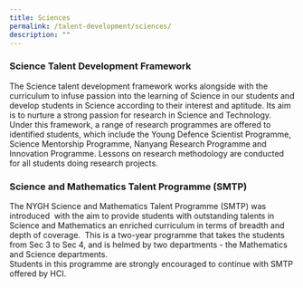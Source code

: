 ```yaml
---
title: Sciences
permalink: /talent-development/sciences/
description: ""
---
```

### Science Talent Development Framework

The Science talent development framework works alongside with the curriculum to infuse passion into the learning of Science in our students and develop students in Science according to their interest and aptitude. Its aim is to nurture a strong passion for research in Science and Technology. Under this framework, a range of research programmes are offered to identified students, which include the Young Defence Scientist Programme, Science Mentorship Programme, Nanyang Research Programme and Innovation Programme. Lessons on research methodology are conducted for all students doing research projects.

### Science and Mathematics Talent Programme (SMTP)

The NYGH Science and Mathematics Talent Programme (SMTP) was introduced  with the aim to provide students with outstanding talents in Science and Mathematics an enriched curriculum in terms of breadth and depth of coverage.  This is a two-year programme that takes the students from Sec 3 to Sec 4, and is helmed by two departments - the Mathematics and Science departments.  
Students in this programme are strongly encouraged to continue with SMTP offered by HCI.